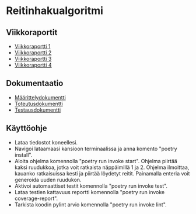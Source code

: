 # Reitinhakualgoritmi
## Viikkoraportit
- [Viikkoraportti 1](https://github.com/AnttiVainikka/tiralabra/blob/main/dokumentointi/viikkoraportit/viikkoraportti1.md)
- [Viikkoraportti 2](https://github.com/AnttiVainikka/tiralabra/blob/main/dokumentointi/viikkoraportit/viikkoraportti2.md)
- [Viikkoraportti 3](https://github.com/AnttiVainikka/tiralabra/blob/main/dokumentointi/viikkoraportit/viikkoraportti3.md)
- [Viikkoraportti 4](https://github.com/AnttiVainikka/tiralabra/blob/main/dokumentointi/viikkoraportit/viikkoraportti4.md)
## Dokumentaatio
- [Määrittelydokumentti](https://github.com/AnttiVainikka/tiralabra/blob/main/dokumentointi/maarittelydokumentti.md)
- [Toteutusdokumentti](https://github.com/AnttiVainikka/tiralabra/blob/main/dokumentointi/toteutusdokumentti.md)
- [Testausdokumentti](https://github.com/AnttiVainikka/tiralabra/blob/main/dokumentointi/testausdokumentti.md)
## Käyttöohje
- Lataa tiedostot koneellesi.
- Navigoi lataamaasi kansioon terminaalissa ja anna komento "poetry install".
- Aloita ohjelma komennolla "poetry run invoke start". Ohjelma piirtää kaksi ruudukkoa, jotka voit ratkaista näppäimillä 1 ja 2. Ohjelma ilmoittaa, kauanko ratkaisuissa kesti ja piirtää löydetyt reitit. Painamalla enteria voit generoida uuden ruudukon.
- Aktivoi automaattiset testit komennolla "poetry run invoke test".
- Lataa testien kattavuus reportti komennolla "poetry run invoke coverage-report".
- Tarkista koodin pylint arvio komennolla "poetry run invoke lint".
